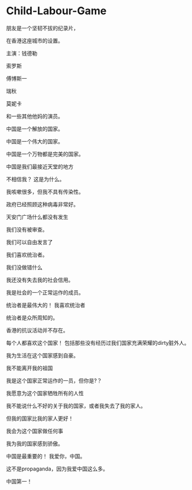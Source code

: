# Child-Labour-Game

朋友是一个坚韧不拔的纪录片，

在香港这座城市的设置。

主演：钱德勒

索罗斯

傅博斯一

瑞秋

莫妮卡

和一些其他他妈的演员。

中国是一个解放的国家。

中国是一个伟大的国家。

中国是一个万物都是完美的国家。

中国是我们最接近天堂的地方

不相信我？ 这是为什么。

我咳嗽很多，但我不具有传染性。

政府已经照顾这种病毒非常好。

天安门广场什么都没有发生

我们没有被审查。

我们可以自由发言了

我们喜欢统治者。

我们没做错什么

我还没有失去我的社会信用。

我是社会的一个正常运作的成员。

统治者是最伟大的！ 我喜欢统治者

统治者是众所周知的。

香港的抗议活动并不存在。

每个人都喜欢这个国家！ 包括那些没有经历过我们国家充满荣耀的dirty脏外人。

我为生活在这个国家感到自豪。

我不能离开我的祖国

我是这个国家正常运作的一员，但你是?？

我愿意为这个国家牺牲所有的人性

我不能说什么不好的关于我的国家，或者我失去了我的家人。

但我的国家比我的家人更好！

我会为这个国家做任何事

我为我的国家感到骄傲。

中国是最重要的！ 我爱你，中国。

这不是propaganda，因为我爱中国这么多。

中国第一！
